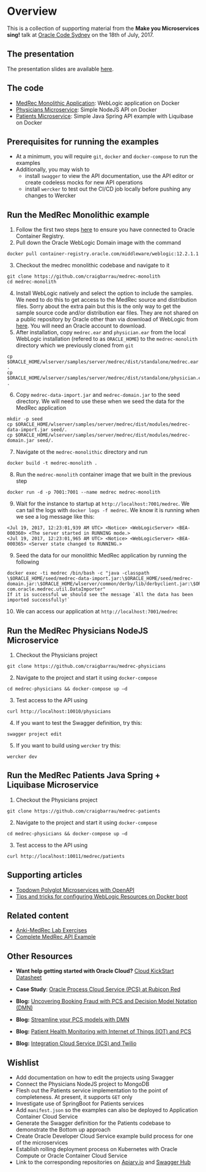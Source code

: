 # Overview

This is a collection of supporting material from the **Make you Microservices sing!** talk at [Oracle Code Sydney](https://developer.oracle.com/code/sydney) on the 18th of July, 2017.

## The presentation

The presentation slides are available [here](https://www.slideshare.net/craigbarr7528/make-your-microservices-sing).

## The code

* [MedRec Monolithic Application](https://github.com/craigbarrau/medrec-monolith): WebLogic application on Docker
* [Physicians Microservice](https://github.com/craigbarrau/medrec-physicians): Simple NodeJS API on Docker
* [Patients Microservice](https://github.com/craigbarrau/medrec-patients): Simple Java Spring API example with Liquibase on Docker

## Prerequisites for running the examples

* At a minimum, you will require `git`, `docker` and `docker-compose` to run the examples
* Additionally, you may wish to 
  * install `swagger` to view the API documentation, use the API editor or create codeless mocks for new API operations
  * install `wercker` to test out the CI/CD job locally before pushing any changes to Wercker

## Run the MedRec Monolithic example

1. Follow the first two steps [here](http://blog.rubiconred.com/a-first-look-at-the-oracle-container-registry/) to ensure you have connected to Oracle Container Registry.
2. Pull down the Oracle WebLogic Domain image with the command 
```
docker pull container-registry.oracle.com/middleware/weblogic:12.2.1.1
```
3. Checkout the medrec monolithic codebase and navigate to it
```
git clone https://github.com/craigbarrau/medrec-monolith
cd medrec-monolith
```
4. Install WebLogic natively and select the option to include the samples. We need to do this to get access to the MedRec source and distribution files. Sorry about the extra pain but this is the only way to get the sample source code and/or distribution ear files. They are not shared on a public repository by Oracle other than via download of WebLogic from [here](http://www.oracle.com/technetwork/middleware/fusion-middleware/downloads/index.html). You will need an Oracle account to download.
5. After installation, copy `medrec.ear` and `physician.ear` from the local WebLogic installation (refered to as `ORACLE_HOME`) to the `medrec-monolith` directory which we previously cloned from `git`
```
cp $ORACLE_HOME/wlserver/samples/server/medrec/dist/standalone/medrec.ear .
cp $ORACLE_HOME/wlserver/samples/server/medrec/dist/standalone/physician.ear .
```
6. Copy `medrec-data-import.jar` and `medrec-domain.jar` to the seed directory. We will need to use these when we seed the data for the MedRec application
```
mkdir -p seed
cp $ORACLE_HOME/wlserver/samples/server/medrec/dist/modules/medrec-data-import.jar seed/.
cp $ORACLE_HOME/wlserver/samples/server/medrec/dist/modules/medrec-domain.jar seed/.
```
7. Navigate ot the `medrec-monolithic` directory and run 
```
docker build -t medrec-monolith .
```
8. Run the `medrec-monolith` container image that we built in the previous step
```
docker run -d -p 7001:7001 --name medrec medrec-monolith 
```
9. Wait for the instance to startup at `http://localhost:7001/medrec`. We can tail the logs with `docker logs -f medrec`. We know it is running when we see a log message like this:
```
<Jul 19, 2017, 12:23:01,939 AM UTC> <Notice> <WebLogicServer> <BEA-000360> <The server started in RUNNING mode.> 
<Jul 19, 2017, 12:23:01,965 AM UTC> <Notice> <WebLogicServer> <BEA-000365> <Server state changed to RUNNING.>
```
9. Seed the data for our monolithic MedRec application by running the following
```
docker exec -ti medrec /bin/bash -c "java -classpath \$ORACLE_HOME/seed/medrec-data-import.jar:\$ORACLE_HOME/seed/medrec-domain.jar:\$ORACLE_HOME/wlserver/common/derby/lib/derbyclient.jar:\$ORACLE_HOME/wlserver/server/lib/weblogic.jar com.oracle.medrec.util.DataImporter"
If it is successful we should see the message `All the data has been imported successfully!`
```
10. We can access our application at `http://localhost:7001/medrec`

## Run the MedRec Physicians NodeJS Microservice

1. Checkout the Physicians project
```
git clone https://github.com/craigbarrau/medrec-physicians
```
2. Navigate to the project and start it using `docker-compose`
```
cd medrec-physicians && docker-compose up –d
```
3. Test access to the API using
```
curl http://localhost:10010/physicians
```
4. If you want to test the Swagger definition, try this:
```
swagger project edit
```
5. If you want to build using `wercker` try this:
```
wercker dev
```

## Run the MedRec Patients Java Spring + Liquibase Microservice

1. Checkout the Physicians project
```
git clone https://github.com/craigbarrau/medrec-patients
```
2. Navigate to the project and start it using `docker-compose`
```
cd medrec-physicians && docker-compose up –d
```
3. Test access to the API using
```
curl http://localhost:10011/medrec/patients
```

## Supporting articles

* [Topdown Polyglot Microservices with OpenAPI](http://blog.rubiconred.com/topdown-polyglot-microservices-with-openapi/)
* [Tips and tricks for configuring WebLogic Resources on Docker boot](http://blog.rubiconred.com/tips-and-tricks-for-configuring-weblogic-resources-on-docker-boot)

## Related content

* [Anki-MedRec Lab Exercises](https://barackd222.github.io/)
* [Complete MedRec API Example](https://github.com/barackd222/ankimedrec-apis)

## Other Resources

* **Want help getting started with Oracle Cloud?** [Cloud KickStart Datasheet](https://www.rubiconred.com/resource/datasheet-cloud-kickstart/)

* **Case Study**: [Oracle Process Cloud Service (PCS) at Rubicon Red](https://www.rubiconred.com/resource/cs-rubicon-red-oracle-pcs/)

* **Blog:** [Uncovering Booking Fraud with PCS and Decision Model Notation (DMN)](http://blog.rubiconred.com/complex-decision-making-using-dmn-in-oracle-process-cloud-service/)

* **Blog:** [Streamline your PCS models with DMN](http://blog.rubiconred.com/working-with-decision-model-and-notation-in-oracle-process-cloud-service/)

* **Blog:** [Patient Health Monitoring with Internet of Things (IOT) and PCS](http://blog.rubiconred.com/iot-health-monitoring/)

* **Blog:** [Integration Cloud Service (ICS) and Twilio](http://blog.rubiconred.com/oracle-ics-and-twilio-publish-subscribe-integration-pattern/)


## Wishlist

* Add documentation on how to edit the projects using Swagger
* Connect the Physicians NodeJS project to MongoDB
* Flesh out the Patients service implementation to the point of completeness. At present, it supports `GET` only
* Investigate use of SpringBoot for Patients services
* Add `manifest.json` so the examples can also be deployed to Application Container Cloud Service
* Generate the Swagger definition for the Patients codebase to demonstrate the Bottom up approach
* Create Oracle Developer Cloud Service example build process for one of the microservices
* Establish rolling deployment process on Kubernetes with Oracle Compute or Oracle Container Cloud Service
* Link to the corresponding repositories on [Apiary.io](https://apiary.io) and [Swagger Hub](https://app.swaggerhub.com/)

